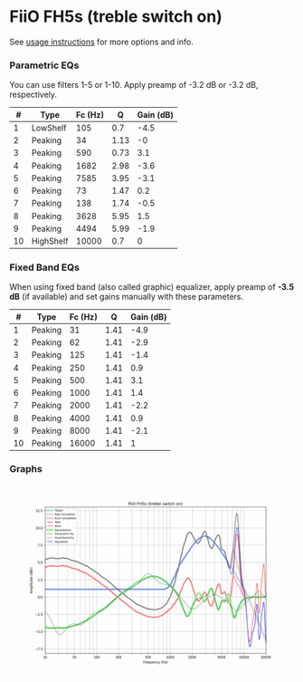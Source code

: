 # FiiO FH5s (treble switch on)
See [usage instructions](https://github.com/jaakkopasanen/AutoEq#usage) for more options and info.

### Parametric EQs
You can use filters 1-5 or 1-10. Apply preamp of -3.2 dB or -3.2 dB, respectively.

|   # | Type      |   Fc (Hz) |    Q |   Gain (dB) |
|-----|-----------|-----------|------|-------------|
|   1 | LowShelf  |       105 | 0.7  |        -4.5 |
|   2 | Peaking   |        34 | 1.13 |        -0   |
|   3 | Peaking   |       590 | 0.73 |         3.1 |
|   4 | Peaking   |      1682 | 2.98 |        -3.6 |
|   5 | Peaking   |      7585 | 3.95 |        -3.1 |
|   6 | Peaking   |        73 | 1.47 |         0.2 |
|   7 | Peaking   |       138 | 1.74 |        -0.5 |
|   8 | Peaking   |      3628 | 5.95 |         1.5 |
|   9 | Peaking   |      4494 | 5.99 |        -1.9 |
|  10 | HighShelf |     10000 | 0.7  |         0   |

### Fixed Band EQs
When using fixed band (also called graphic) equalizer, apply preamp of **-3.5 dB** (if available) and set gains manually with these parameters.

|   # | Type    |   Fc (Hz) |    Q |   Gain (dB) |
|-----|---------|-----------|------|-------------|
|   1 | Peaking |        31 | 1.41 |        -4.9 |
|   2 | Peaking |        62 | 1.41 |        -2.9 |
|   3 | Peaking |       125 | 1.41 |        -1.4 |
|   4 | Peaking |       250 | 1.41 |         0.9 |
|   5 | Peaking |       500 | 1.41 |         3.1 |
|   6 | Peaking |      1000 | 1.41 |         1.4 |
|   7 | Peaking |      2000 | 1.41 |        -2.2 |
|   8 | Peaking |      4000 | 1.41 |         0.9 |
|   9 | Peaking |      8000 | 1.41 |        -2.1 |
|  10 | Peaking |     16000 | 1.41 |         1   |

### Graphs
![](./FiiO%20FH5s%20(treble%20switch%20on).png)
